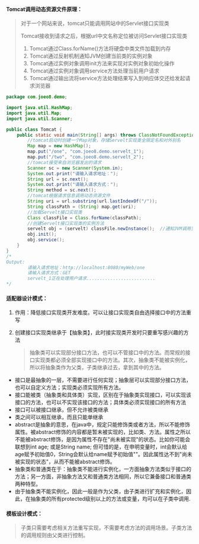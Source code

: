 #### Tomcat调用动态资源文件原理：

>对于一个网站来说，tomcat只能调用网站中的Servlet接口实现类
>
>Tomcat接收到请求之后，根据url中文名称定位被访问Servlet接口实现类
>
>1. Tomcat通过Class.forName()方法将硬盘中类文件加载到内存
>2. Tomcat通过反射机制通知JVM创建当前类的实例对象
>3. Tomcat通过实例对象调用init方法来实现对实例对象初始化操作
>4. Tomcat通过实例对象调用service方法处理当前用户请求
>5. Tomcat通过输出流将service方法处理结果写入到响应体交还给发起请求浏览器

```java
package com.joeo8.demo;

import java.util.HashMap;
import java.util.Map;
import java.util.Scanner;

public class Tomcat {
    public static void main(String[] args) throws ClassNotFoundException, IllegalAccessException, InstantiationException {
        //tomcat启动时创建一个Map对象，存储Servelt实现类全限定名和对外别名
        Map map = new HashMap();
        map.put("/one", "com.joeo8.demo.servelt_1");
        map.put("/two", "com.joeo8.demo.servelt_2");
        //tomcat接受来自浏览器发出的请求
        Scanner sc = new Scanner(System.in);
        System.out.print("请输入请求地址：");
        String url = sc.next();
        System.out.print("请输入请求方式：");
        String method = sc.next();
        //tomcat根据请求信息调用动态资源文件
        String uri = url.substring(url.lastIndexOf("/"));
        String classPath = (String) map.get(uri);
        //加载Servelt接口实现类
        Class classFile = Class.forName(classPath);
        //创建Servelt接口实现类的实例方法
        servelt obj = (servelt) classFile.newInstance();  //通知JVM调用当前类中无参构造方法创建当前类的实例对象
        obj.init();
        obj.service();
    }
}
/*
Output:
		请输入请求地址：http://localhost:8080/myWeb/one
		请输入请求方式：GET
		servelt_1正在处理用户请求..........................
*/
```



#### 适配器设计模式：

1. 作用：降低接口实现类开发难度。可以让接口实现类自由选择接口中的方法重写

2. 创建接口实现类继承于【抽象类】，此时接实现类开发时只要重写感兴趣的方法

   >抽象类可以实现部分接口方法，也可以不管接口中的方法。而常规的接口实现类都必须全部实现接口中的方法。其次，抽象类不能被实例化，所以将抽象类作为父类，子类继承过去，拿到其中的方法。

+ 接口是最抽象的一层，不需要进行任何实现；抽象层可以实现部分接口方法，也可以自定义方法；实现类必须实现所有方法。
+ 接口能被类（抽象类和具体类）实现，区别在于抽象类实现接口，可以实现该接口的方法，也可以不实现该接口的方法；具体类必须实现接口的所有方法
+ 接口可以被接口继承，但不允许被类继承
+ 类之间可以相互继承，而且只能单继承
+ abstract是抽象的意思，在java中，规定只能修饰类或者方法，所以不能修饰属性。被abstract修饰的内容都是暂未被实现的，比如类、方法。属性之所以不能被abstract修饰，是因为属性不存在"尚未被实现"的状态。比如你可能会联想到int age; 或是String name; 但可惜的是，在申明变量时，int会默认给age赋予初始值0，String会默认给name赋予初始值""。因此属性达不到"尚未被实现的状态"，从而不能被abstract修饰。
+ 抽象类和普通类在于：抽象类不能进行实例化，一方面抽象方法类似于接口的方法；另一方面，非抽象方法又和普通类方法相同，所以它兼备接口和普通类两种特型。
+ 由于抽象类不能实例化，因此一般是作为父类，由子类进行扩充和实例化，因此，在抽象类的所有protected级别以上的方法或变量，均可以在子类中调用.

#### 模板设计模式：

>​		子类只需要考虑相关方法重写实现，不需要考虑方法的调用场景。子类方法的调用规则由父类进行控制。



